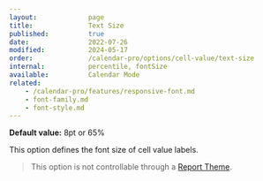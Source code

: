 ```yaml
---
layout:             page
title:              Text Size
published:          true
date:               2022-07-26
modified:           2024-05-17
order:              /calendar-pro/options/cell-value/text-size
internal:           percentile, fontSize
available:          Calendar Mode
related:
    - /calendar-pro/features/responsive-font.md
    - font-family.md
    - font-style.md
---
```

**Default value:** 8pt or 65%

This option defines the font size of cell value labels.  

> This option is not controllable through a [Report Theme](../../features/themes.md).